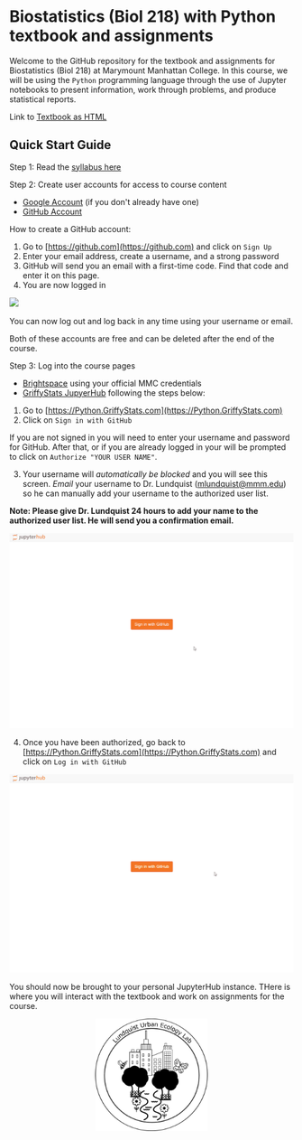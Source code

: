 # Biostatistics (Biol 218) with Python textbook and assignments

Welcome to the GitHub repository for the textbook and assignments for Biostatistics (Biol 218) at Marymount Manhattan College. In this course, we will be using the `Python` programming language through the use of Jupyter notebooks to present information, work through problems, and produce statistical reports.

Link to [Textbook as HTML](https://htmlpreview.github.io/?https://github.com/lundquist-ecology-lab/biostatistics_with_python/blob/main/textbook/html/Biostats_Textbook.html)

## Quick Start Guide

Step 1: Read the [syllabus here](syllabus.md)

Step 2: Create user accounts for access to course content

- [Google Account](https://accounts.google.com/signup) (if you don't already have one)
- [GitHub Account](https://github.com/signup?ref_cta=Sign+up&ref_loc=header+logged+out&ref_page=%2F&source=header-home)

How to create a GitHub account:

1. Go to [https://github.com](https://github.com) and click on `Sign Up`
2. Enter your email address, create a username, and a strong password
3. GitHub will send you an email with a first-time code. Find that code and enter it on this page.
4. You are now logged in

![](images/github.gif)

You can now log out and log back in any time using your username or email.

Both of these accounts are free and can be deleted after the end of the course.

Step 3: Log into the course pages

- [Brightspace](mmm.brightspace.com) using your official MMC credentials
- [GriffyStats JupyerHub](python.griffystats.com) following the steps below:
  
1. Go to [https://Python.GriffyStats.com](https://Python.GriffyStats.com)
2. Click on `Sign in with GitHub` 

If you are not signed in you will need to enter your username and password for GitHub. After that, or if you are already 
logged in your will be prompted to click on `Authorize "YOUR USER NAME"`.

3. Your username will _automatically be blocked_ and you will see this screen. _Email_ your username to Dr. Lundquist (mlundquist@mmm.edu) so he can manually add your username to the authorized user list.

**Note: Please give Dr. Lundquist 24 hours to add your name to the authorized user list. He will send you a confirmation email.**

  ![](images/login1.gif)

4. Once you have been authorized, go back to [https://Python.GriffyStats.com](https://Python.GriffyStats.com) and click on `Log in with GitHub`

  ![](images/login2.gif)

You should now be brought to your personal JupyterHub instance. THere is where you will interact with the textbook and work on assignments for the course.

<center><img src="images/lab_logo.png" alt="Lab Logo" style="width:200px; height=auto;">

